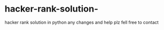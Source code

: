 # hacker-rank-solution-
hacker rank solution in python
any changes and help plz fell free to contact

